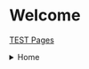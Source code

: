 # Welcome 
[TEST Pages](https://kamisaer.github.io/helloword/Test/)

<details>
 <summary>Home</summary>
<p>

> ## 1. [通用篇](https://kamisaer.github.io/helloword/Common/)
> ## 2. [工具篇](https://kamisaer.github.io/helloword/Tool/)
> ## 3. [程序篇](https://kamisaer.github.io/helloword/Code/)
> ## 4. [资源篇](https://kamisaer.github.io/helloword/Resource/)
> ## 5. [项目篇](https://kamisaer.github.io/helloword/Project/)

</p>
</details>



